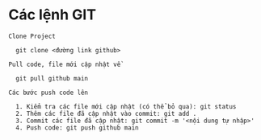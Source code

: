 # Các lệnh GIT
``
  Clone Project
``
```
  git clone <đường link github>
```
``
  Pull code, file mới cập nhật về
``
```
  git pull github main
```
``
  Các bước push code lên
``
```
  1. Kiểm tra các file mới cập nhật (có thể bỏ qua): git status
  2. Thêm các file đã cập nhật vào commit: git add .
  3. Commit các file đã cập nhật: git commit -m '<nội dung tự nhập>'
  4. Push code: git push github main
```
